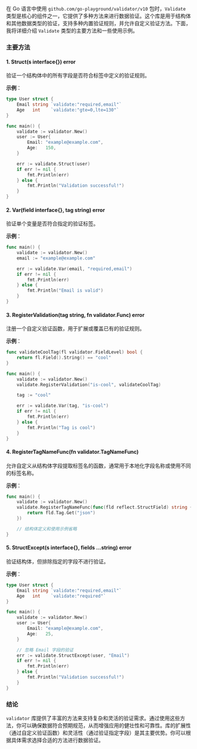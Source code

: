 在 Go 语言中使用 `github.com/go-playground/validator/v10` 包时，`Validate` 类型是核心的组件之一，它提供了多种方法来进行数据验证。这个库是用于结构体和其他数据类型的验证，支持多种内置验证规则，并允许自定义验证方法。下面，我将详细介绍 `Validate` 类型的主要方法和一些使用示例。

### 主要方法

#### 1. **Struct(s interface{}) error**

验证一个结构体中的所有字段是否符合标签中定义的验证规则。

**示例**：

```go
type User struct {
    Email string `validate:"required,email"`
    Age   int    `validate:"gte=0,lte=130"`
}

func main() {
    validate := validator.New()
    user := User{
        Email: "example@example.com",
        Age:   150,
    }

    err := validate.Struct(user)
    if err != nil {
        fmt.Println(err)
    } else {
        fmt.Println("Validation successful!")
    }
}
```

#### 2. **Var(field interface{}, tag string) error**

验证单个变量是否符合指定的验证标签。

**示例**：

```go
func main() {
    validate := validator.New()
    email := "example@example.com"

    err := validate.Var(email, "required,email")
    if err != nil {
        fmt.Println(err)
    } else {
        fmt.Println("Email is valid")
    }
}
```

#### 3. **RegisterValidation(tag string, fn validator.Func) error**

注册一个自定义验证函数，用于扩展或覆盖已有的验证规则。

**示例**：

```go
func validateCoolTag(fl validator.FieldLevel) bool {
    return fl.Field().String() == "cool"
}

func main() {
    validate := validator.New()
    validate.RegisterValidation("is-cool", validateCoolTag)

    tag := "cool"

    err := validate.Var(tag, "is-cool")
    if err != nil {
        fmt.Println(err)
    } else {
        fmt.Println("Tag is cool")
    }
}
```

#### 4. **RegisterTagNameFunc(fn validator.TagNameFunc)**

允许自定义从结构体字段提取标签名的函数，通常用于本地化字段名称或使用不同的标签名称。

**示例**：

```go
func main() {
    validate := validator.New()
    validate.RegisterTagNameFunc(func(fld reflect.StructField) string {
        return fld.Tag.Get("json")
    })

    // 结构体定义和使用示例省略
}
```

#### 5. **StructExcept(s interface{}, fields ...string) error**

验证结构体，但排除指定的字段不进行验证。

**示例**：

```go
type User struct {
    Email string `validate:"required,email"`
    Age   int    `validate:"required"`
}

func main() {
    validate := validator.New()
    user := User{
        Email: "example@example.com",
        Age:   25,
    }

    // 忽略 Email 字段的验证
    err := validate.StructExcept(user, "Email")
    if err != nil {
        fmt.Println(err)
    } else {
        fmt.Println("Validation successful!")
    }
}
```

### 结论

`validator` 库提供了丰富的方法来支持复杂和灵活的验证需求。通过使用这些方法，你可以确保数据符合预期规范，从而增强应用的健壮性和可靠性。库的扩展性（通过自定义验证函数）和灵活性（通过验证指定字段）是其主要优势。你可以根据具体需求选择合适的方法进行数据验证。
